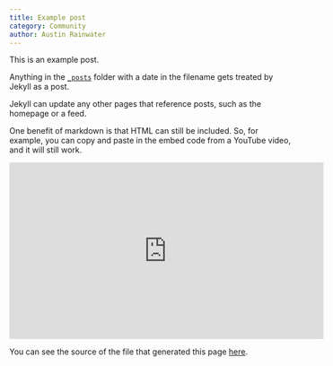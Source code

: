 ```yaml
---
title: Example post
category: Community
author: Austin Rainwater
---
```


This is an example post. 

Anything in the [`_posts`][posts folder] folder with a date in the filename gets treated by Jekyll as a post. 

Jekyll can update any other pages that reference posts, such as the homepage or a feed. 

One benefit of markdown is that HTML can still be included. So, for example, you can copy and paste in the embed code from a YouTube video, and it will still work.

<iframe width="560" height="315" src="https://www.youtube-nocookie.com/embed/dWtquu_07DU" title="YouTube video player" frameborder="0" allow="accelerometer; autoplay; clipboard-write; encrypted-media; gyroscope; picture-in-picture" allowfullscreen></iframe>

You can see the source of the file that generated this page [here][raw source].

[posts folder]:
https://github.com/goddesswithin/website/tree/main/_posts

[raw source]:
https://github.com/goddesswithin/website/blob/main/_posts/2022-03-26-example.md?plain=1